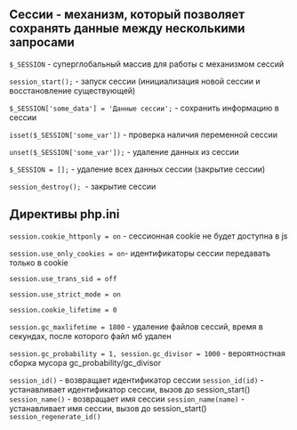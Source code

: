 ## Сессии - механизм, который позволяет сохранять данные между несколькими запросами

`$_SESSION` - суперглобальный массив для работы с механизмом сессий

`session_start();` - запуск сессии (инициализация новой сессии и восстановление существующей)

`$_SESSION['some_data'] = 'Данные сессии';` - сохранить информацию в сессии

`isset($_SESSION['some_var'])` - проверка наличия переменной сессии

`unset($_SESSION['some_var']);` - удаление данных из сессии

`$_SESSION = [];` - удаление всех данных сессии (закрытие сессии)

`session_destroy(); `- закрытие сессии

## Директивы php.ini
`session.cookie_httponly = on` - 
сессионная cookie не будет доступна в js

`session.use_only_cookies = on`- 
идентификаторы сессии передавать только в cookie

`session.use_trans_sid = off`

`session.use_strict_mode = on`

`session.cookie_lifetime = 0`

`session.gc_maxlifetime = 1800` - 
удаление файлов сессий, время в секундах, 
после которого файл мб удален

`session.gc_probability = 1, session.gc_divisor = 1000` - 
вероятностная сборка мусора gc_probability/gc_divisor

`session_id()` - возвращает идентификатор сессии
`session_id(id)` - устанавливает идентификатор сессии, вызов до session_start()
`session_name()` - возвращает имя сессии
`session_name(name)` - устанавливает имя сессии, вызов до session_start()
`session_regenerate_id()`

